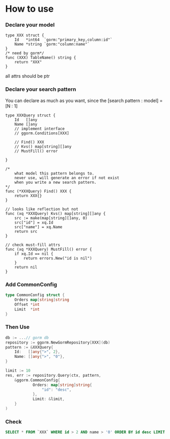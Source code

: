 How to use
==
### Declare your model
```Golang
type XXX struct {   
	Id   *int64  `gorm:"primary_key,column:id"`
	Name *string `gorm:"column:name"`
}
/* need by gorm*/
func (XXX) TableName() string {
	return "XXX"
}
```
 all attrs should be ptr 
 ### Declare your search pattern
   You can declare as much as you want, since the 
   [search pattern : model] = [N : 1]
```Golang
type XXXQuery struct {
	Id   []any
	Name []any 
	// implement interface 
	// ggorm.Conditions[XXX] 
	
	// Find() XXX 
	// Kvs() map[string][]any 
	// MustFill() error

}

/*
    what model this pattern belongs to.
    never use, will generate an error if not exist
    when you write a new search pattern.
*/
func (*XXXQuery) Find() XXX {
	return XXX{}
}

// looks like reflection but not
func (xq *XXXQuery) Kvs() map[string][]any {
	src := make(map[string][]any, 0)
	src["id"] = xq.Id
	src["name"] = xq.Name
	return src
}

// check must-fill attrs
func (xq *XXXQuery) MustFill() error {
	if xq.Id == nil {
		return errors.New("id is nil")
	}
	return nil
}
```
### Add CommonConfig
```Go
type CommonConfig struct {
	Orders map[string]string
	Offset *int
	Limit  *int
}
```
### Then Use
```Go
db := ...// gorm db
repository := ggorm.NewGormRepository[XXX](db)
pattern := &XXXQuery{
	Id:   []any{">", 2},
	Name: []any{">", "0"},
}

limit := 10
res, err := repository.Query(ctx, pattern, 
	&ggorm.CommonConfig{
	        Orders: map[string]string{
		        "id": "desc",
	        }, 
	        Limit: &limit,
	}
)
```

### Check
```SQL
SELECT * FROM `XXX` WHERE id > 2 AND name > '0' ORDER BY id desc LIMIT 10
```